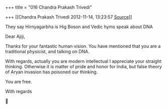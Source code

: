 +++
title = "016 Chandra Prakash Trivedi"

+++
[[Chandra Prakash Trivedi	2012-11-14, 13:23:57 [Source](https://groups.google.com/g/bvparishat/c/OnihvOrH4gc)]]



They say Hirnyagarbha is Hig Boson and Vedic hyms speak about DNA  
  
  

Dear Ajiji,  
  
Thanks for your fantastic human vision. You have mentioned that you are a traditional physicist, and talking on DNA.  
  
With regards, actually you are modern intellectual I appreciate your straight thinking. Otherwise it is matter of pride and honor for India, but false theory of Aryan invasion has poisoned our thinking.  
  
You are free.  
  
With regards  
  
  
  
  



